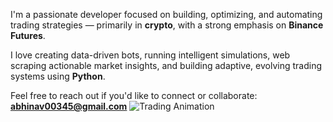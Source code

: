 I'm a passionate developer focused on building, optimizing, and automating trading strategies — primarily in **crypto**, with a strong emphasis on **Binance Futures**.

I love creating data-driven bots, running intelligent simulations, web scraping actionable market insights, and building adaptive, evolving trading systems using **Python**.

Feel free to reach out if you'd like to connect or collaborate:  
**abhinav00345@gmail.com**
![Trading Animation](https://media2.giphy.com/media/v1.Y2lkPTc5MGI3NjExcmxuOG5oMXFsM2J6MXM3OHl3Z3p5a3huMTBzbnRldmc4MXB6Y3IzMSZlcD12MV9pbnRlcm5hbF9naWZfYnlfaWQmY3Q9Zw/JmJMzlXOiI0dq/giphy.gif)
